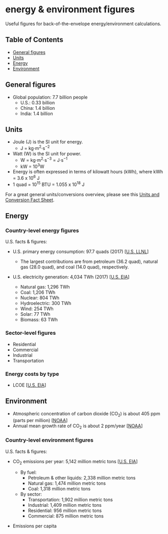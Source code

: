 # energy & environment figures
Useful figures for back-of-the-envelope energy/environment calculations.

## Table of Contents
- [General figures](#general-figures)
- [Units](#units)
- [Energy](#energy)
- [Environment](#environment)

## General figures
- Global population: 7.7 billion people
    - U.S.: 0.33 billion
    - China: 1.4 billion
    - India: 1.4 billion

## Units
- Joule (J) is the SI unit for energy. 
  - J = kg⋅m<sup>2</sup>⋅s<sup>−2</sup>
- Watt (W) is the SI unit for power.
  - W = kg⋅m<sup>2</sup>⋅s<sup>−3</sup> = J⋅s<sup>−1</sup>
  - kW = 10<sup>3</sup>W
- Energy is often expressed in terms of kilowatt hours (kWh), where kWh = 3.6 x 10<sup>6</sup> J
- 1 quad = 10<sup>15</sup> BTU = 1.055 x 10<sup>18</sup> J

For a great general units/conversions overview, please see this [Units and Conversion Fact Sheet](http://cngcenter.com/wp-content/uploads/2013/09/UnitsAndConversions.pdf).

## Energy
### Country-level energy figures
U.S. facts & figures:
- U.S. primary energy consumption: 97.7 quads (2017) [[U.S. LLNL](https://flowcharts.llnl.gov/content/assets/images/energy/us/Energy_US_2017.png)]
    - The largest contributions are from petroleum (36.2 quad), natural gas (28.0 quad), and coal (14.0 quad), respectively. 

- U.S. electricity generation: 4,034 TWh (2017) [[U.S. EIA](https://www.eia.gov/electricity/data/browser/#/topic/0?agg=2,0,1&fuel=vtvv&geo=g&sec=g&linechart=ELEC.GEN.ALL-US-99.A~ELEC.GEN.COW-US-99.A~ELEC.GEN.NG-US-99.A~ELEC.GEN.NUC-US-99.A~ELEC.GEN.HYC-US-99.A~ELEC.GEN.WND-US-99.A~ELEC.GEN.TSN-US-99.A&columnchart=ELEC.GEN.ALL-US-99.A~ELEC.GEN.COW-US-99.A~ELEC.GEN.NG-US-99.A~ELEC.GEN.NUC-US-99.A~ELEC.GEN.HYC-US-99.A~ELEC.GEN.WND-US-99.A&map=ELEC.GEN.ALL-US-99.A&freq=A&ctype=linechart&ltype=pin&rtype=s&maptype=0&rse=0&pin=)]
    - Natural gas: 1,296 TWh
    - Coal: 1,206 TWh
    - Nuclear: 804 TWh
    - Hydroelectric: 300 TWh
    - Wind: 254 TWh
    - Solar: 77 TWh
    - Biomass: 63 TWh

### Sector-level figures
- Residential
- Commercial
- Industrial
- Transportation

### Energy costs by type
- LCOE [[U.S. EIA](https://www.eia.gov/outlooks/aeo/electricity_generation.php)]

## Environment

- Atmospheric concentration of carbon dioxide (CO<sub>2</sub>) is about 405 ppm (parts per million) [[NOAA](https://www.esrl.noaa.gov/gmd/ccgg/trends/global.html)]
- Annual mean growth rate of CO<sub>2</sub> is about 2 ppm/year [[NOAA](https://www.esrl.noaa.gov/gmd/ccgg/trends/gr.html)]

### Country-level environment figures
U.S. facts & figures:
- CO<sub>2</sub> emissions per year: 5,142 million metric tons [[U.S. EIA](https://www.eia.gov/environment/emissions/carbon/)]
    - By fuel:
        - Petroleum & other liquids: 2,338 million metric tons
        - Natural gas: 1,474 million metric tons
        - Coal: 1,318 million metric tons
    - By sector:
        - Transportation: 1,902 million metric tons
        - Industrial: 1,409 million metric tons
        - Residential: 956 million metric tons
        - Commercial: 875 million metric tons

- Emissions per capita
